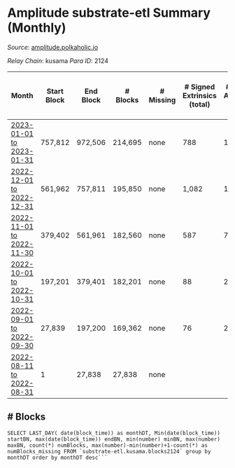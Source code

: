 # Amplitude substrate-etl Summary (Monthly)

_Source_: [amplitude.polkaholic.io](https://amplitude.polkaholic.io)

*Relay Chain*: kusama
*Para ID*: 2124



| Month | Start Block | End Block | # Blocks | # Missing | # Signed Extrinsics (total) | # Active Accounts (avg) | # Addresses with Balances (max) | Issues |
| ----- | ----------- | --------- | -------- | --------- | --------------------------- | ----------------------- | ------------------------------- | ------ |
| [2023-01-01 to 2023-01-31](/substrate-etl/kusama/2124-amplitude/2023-01-31.md) | 757,812 | 972,506 | 214,695 | none | 788 | 10 | 727 | - | 
| [2022-12-01 to 2022-12-31](/substrate-etl/kusama/2124-amplitude/2022-12-31.md) | 561,962 | 757,811 | 195,850 | none | 1,082 | 13 | 727 | - | 
| [2022-11-01 to 2022-11-30](/substrate-etl/kusama/2124-amplitude/2022-11-30.md) | 379,402 | 561,961 | 182,560 | none | 587 | 7 | 709 | - | 
| [2022-10-01 to 2022-10-31](/substrate-etl/kusama/2124-amplitude/2022-10-31.md) | 197,201 | 379,401 | 182,201 | none | 88 | 2 | 674 | - | 
| [2022-09-01 to 2022-09-30](/substrate-etl/kusama/2124-amplitude/2022-09-30.md) | 27,839 | 197,200 | 169,362 | none | 76 | 2 | 673 | - | 
| [2022-08-11 to 2022-08-31](/substrate-etl/kusama/2124-amplitude/2022-08-31.md) | 1 | 27,838 | 27,838 | none |  |  | 14 | - | 

## # Blocks
```
SELECT LAST_DAY( date(block_time)) as monthDT, Min(date(block_time)) startBN, max(date(block_time)) endBN, min(number) minBN, max(number) maxBN, count(*) numBlocks, max(number)-min(number)+1-count(*) as numBlocks_missing FROM `substrate-etl.kusama.blocks2124` group by monthDT order by monthDT desc```


